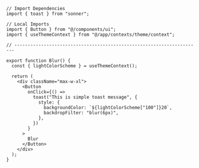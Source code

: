 ﻿```tsx
// Import Dependencies
import { toast } from "sonner";

// Local Imports
import { Button } from "@/components/ui";
import { useThemeContext } from "@/app/contexts/theme/context";

// ----------------------------------------------------------------------

export function Blur() {
  const { lightColorScheme } = useThemeContext();

  return (
    <div className="max-w-xl">
      <Button
        onClick={() =>
          toast("This is simple toast message", {
            style: {
              backgroundColor: `${lightColorScheme["100"]}20`,
              backdropFilter: "blur(6px)",
            },
          })
        }
      >
        Blur
      </Button>
    </div>
  );
}

```
